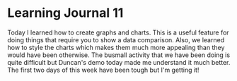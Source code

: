 # Learning Journal 11
Today I learned how to create graphs and charts. This is a useful feature for doing things that require you to show a data comparison. Also, we learned how to style the charts which makes them much more appealing than they would have been otherwise. The busmall activity that we have been doing is quite difficult but Duncan's demo today made me understand it much better. The first two days of this week have been tough but I'm getting it!
